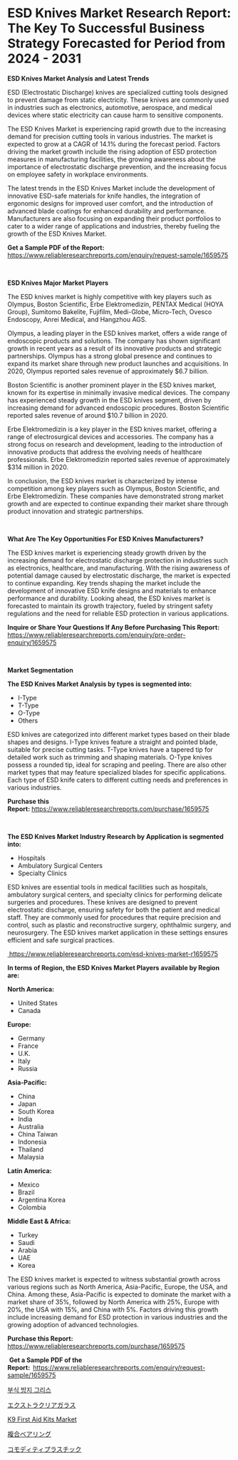 <p><h1>ESD Knives Market Research Report: The Key To Successful Business Strategy Forecasted for Period from 2024 - 2031</h1></p><p><strong>ESD Knives Market Analysis and Latest Trends</strong></p>
<p><p>ESD (Electrostatic Discharge) knives are specialized cutting tools designed to prevent damage from static electricity. These knives are commonly used in industries such as electronics, automotive, aerospace, and medical devices where static electricity can cause harm to sensitive components.</p><p>The ESD Knives Market is experiencing rapid growth due to the increasing demand for precision cutting tools in various industries. The market is expected to grow at a CAGR of 14.1% during the forecast period. Factors driving the market growth include the rising adoption of ESD protection measures in manufacturing facilities, the growing awareness about the importance of electrostatic discharge prevention, and the increasing focus on employee safety in workplace environments.</p><p>The latest trends in the ESD Knives Market include the development of innovative ESD-safe materials for knife handles, the integration of ergonomic designs for improved user comfort, and the introduction of advanced blade coatings for enhanced durability and performance. Manufacturers are also focusing on expanding their product portfolios to cater to a wider range of applications and industries, thereby fueling the growth of the ESD Knives Market.</p></p>
<p><strong>Get a Sample PDF of the Report:&nbsp;</strong> <a href="https://www.reliableresearchreports.com/enquiry/request-sample/1659575">https://www.reliableresearchreports.com/enquiry/request-sample/1659575</a></p>
<p>&nbsp;</p>
<p><strong>ESD Knives Major Market Players</strong></p>
<p><p>The ESD knives market is highly competitive with key players such as Olympus, Boston Scientific, Erbe Elektromedizin, PENTAX Medical (HOYA Group), Sumitomo Bakelite, Fujifilm, Medi-Globe, Micro-Tech, Ovesco Endoscopy, Anrei Medical, and Hangzhou AGS. </p><p>Olympus, a leading player in the ESD knives market, offers a wide range of endoscopic products and solutions. The company has shown significant growth in recent years as a result of its innovative products and strategic partnerships. Olympus has a strong global presence and continues to expand its market share through new product launches and acquisitions. In 2020, Olympus reported sales revenue of approximately $6.7 billion.</p><p>Boston Scientific is another prominent player in the ESD knives market, known for its expertise in minimally invasive medical devices. The company has experienced steady growth in the ESD knives segment, driven by increasing demand for advanced endoscopic procedures. Boston Scientific reported sales revenue of around $10.7 billion in 2020.</p><p>Erbe Elektromedizin is a key player in the ESD knives market, offering a range of electrosurgical devices and accessories. The company has a strong focus on research and development, leading to the introduction of innovative products that address the evolving needs of healthcare professionals. Erbe Elektromedizin reported sales revenue of approximately $314 million in 2020.</p><p>In conclusion, the ESD knives market is characterized by intense competition among key players such as Olympus, Boston Scientific, and Erbe Elektromedizin. These companies have demonstrated strong market growth and are expected to continue expanding their market share through product innovation and strategic partnerships.</p></p>
<p>&nbsp;</p>
<p><strong>What Are The Key Opportunities For ESD Knives Manufacturers?</strong></p>
<p><p>The ESD knives market is experiencing steady growth driven by the increasing demand for electrostatic discharge protection in industries such as electronics, healthcare, and manufacturing. With the rising awareness of potential damage caused by electrostatic discharge, the market is expected to continue expanding. Key trends shaping the market include the development of innovative ESD knife designs and materials to enhance performance and durability. Looking ahead, the ESD knives market is forecasted to maintain its growth trajectory, fueled by stringent safety regulations and the need for reliable ESD protection in various applications.</p></p>
<p><strong>Inquire or Share Your Questions If Any Before Purchasing This Report:</strong> <a href="https://www.reliableresearchreports.com/enquiry/pre-order-enquiry/1659575">https://www.reliableresearchreports.com/enquiry/pre-order-enquiry/1659575</a></p>
<p>&nbsp;</p>
<p><strong>Market Segmentation</strong></p>
<p><strong>The ESD Knives Market Analysis by types is segmented into:</strong></p>
<p><ul><li>I-Type</li><li>T-Type</li><li>O-Type</li><li>Others</li></ul></p>
<p><p>ESD knives are categorized into different market types based on their blade shapes and designs. I-Type knives feature a straight and pointed blade, suitable for precise cutting tasks. T-Type knives have a tapered tip for detailed work such as trimming and shaping materials. O-Type knives possess a rounded tip, ideal for scraping and peeling. There are also other market types that may feature specialized blades for specific applications. Each type of ESD knife caters to different cutting needs and preferences in various industries.</p></p>
<p><strong>Purchase this Report:&nbsp;</strong><a href="https://www.reliableresearchreports.com/purchase/1659575">https://www.reliableresearchreports.com/purchase/1659575</a></p>
<p>&nbsp;</p>
<p><strong>The ESD Knives Market Industry Research by Application is segmented into:</strong></p>
<p><ul><li>Hospitals</li><li>Ambulatory Surgical Centers</li><li>Specialty Clinics</li></ul></p>
<p><p>ESD knives are essential tools in medical facilities such as hospitals, ambulatory surgical centers, and specialty clinics for performing delicate surgeries and procedures. These knives are designed to prevent electrostatic discharge, ensuring safety for both the patient and medical staff. They are commonly used for procedures that require precision and control, such as plastic and reconstructive surgery, ophthalmic surgery, and neurosurgery. The ESD knives market application in these settings ensures efficient and safe surgical practices.</p></p>
<p><a href="https://www.reliableresearchreports.com/esd-knives-market-r1659575">&nbsp;https://www.reliableresearchreports.com/esd-knives-market-r1659575</a></p>
<p><strong>In terms of Region, the ESD Knives Market Players available by Region are:</strong></p>
<p>
    <p> <strong> North America: </strong>
        <ul>
            <li>United States</li>
            <li>Canada</li>
        </ul>
        </p> 
    <p> <strong> Europe: </strong>
        <ul>
            <li>Germany</li>
            <li>France</li>
            <li>U.K.</li>
            <li>Italy</li>
            <li>Russia</li>
        </ul>
        </p> 
    <p> <strong> Asia-Pacific: </strong>
        <ul>
            <li>China</li>
            <li>Japan</li>
            <li>South Korea</li>
            <li>India</li>
            <li>Australia</li>
            <li>China Taiwan</li>
            <li>Indonesia</li>
            <li>Thailand</li>
            <li>Malaysia</li>
        </ul>
        </p> 
    <p> <strong> Latin America: </strong>
        <ul>
            <li>Mexico</li>
            <li>Brazil</li>
            <li>Argentina Korea</li>
            <li>Colombia</li>
        </ul>
        </p> 
    <p> <strong> Middle East & Africa: </strong>
        <ul>
            <li>Turkey</li>
            <li>Saudi</li>
            <li>Arabia</li>
            <li>UAE</li>
            <li>Korea</li>
        </ul>
    </p>
    </p>
<p><p>The ESD knives market is expected to witness substantial growth across various regions such as North America, Asia-Pacific, Europe, the USA, and China. Among these, Asia-Pacific is expected to dominate the market with a market share of 35%, followed by North America with 25%, Europe with 20%, the USA with 15%, and China with 5%. Factors driving this growth include increasing demand for ESD protection in various industries and the growing adoption of advanced technologies.</p></p>
<p><strong>Purchase this Report: </strong><a href="https://www.reliableresearchreports.com/purchase/1659575">https://www.reliableresearchreports.com/purchase/1659575</a></p>
<p>&nbsp;<strong>Get a Sample PDF of the Report:&nbsp;&nbsp;</strong><a href="https://www.reliableresearchreports.com/enquiry/request-sample/1659575">https://www.reliableresearchreports.com/enquiry/request-sample/1659575</a></p>
<p><strong></strong></p>
<p><p><a href="https://medium.com/@matthiasdkins856/%EB%B6%80%EC%8B%9D-%EB%B0%A9%EC%A7%80-%EA%B7%B8%EB%A6%AC%EC%8A%A4-%EC%8B%9C%EC%9E%A5-%EA%B2%BD%EC%9F%81-%EB%B6%84%EC%84%9D-%EC%8B%9C%EC%9E%A5-%EB%8F%99%ED%96%A5-%EB%B0%8F-2031%EB%85%84%EA%B9%8C%EC%A7%80%EC%9D%98-%EC%98%88%EC%B8%A1-a66fa9113d00">부식 방지 그리스</a></p><p><a href="https://medium.com/@karinaokon69/%E3%82%A8%E3%82%AF%E3%82%B9%E3%83%88%E3%83%A9%E3%82%AF%E3%83%AA%E3%82%A2%E3%82%AC%E3%83%A9%E3%82%B9%E5%B8%82%E5%A0%B4-%E5%B8%82%E5%A0%B4%E3%82%B7%E3%82%A7%E3%82%A2-%E5%B8%82%E5%A0%B4%E3%83%88%E3%83%AC%E3%83%B3%E3%83%89-%E3%81%8A%E3%82%88%E3%81%B3%E5%B0%86%E6%9D%A5%E3%81%AE%E6%88%90%E9%95%B7%E3%82%92%E6%8E%A2%E3%82%8B-d078ae254dd5">エクストラクリアガラス</a></p><p><a href="https://github.com/gracielawharr/Market-Research-Report-List-1/blob/main/k9-first-aid-kits-market.md">K9 First Aid Kits Market</a></p><p><a href="https://github.com/luffiazaza/Market-Research-Report-List-1/blob/main/782950648442.md">複合ベアリング</a></p><p><a href="https://github.com/avbqbctihcbe2/Market-Research-Report-List-1/blob/main/676311348441.md">コモディティプラスチック</a></p></p>